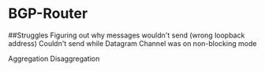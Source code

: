 # BGP-Router

##Struggles
Figuring out why messages wouldn't send (wrong loopback address)
Couldn't send while Datagram Channel was on non-blocking mode

Aggregation
Disaggregation
